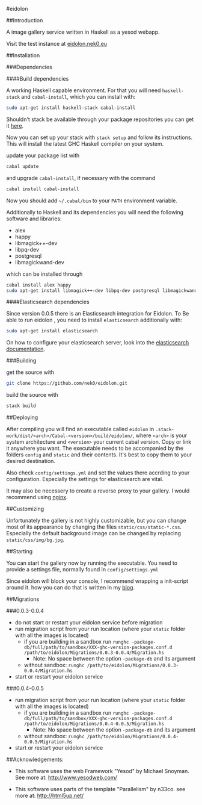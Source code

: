 #eidolon

##Introduction

A image gallery service written in Haskell as a yesod webapp.

Visit the test instance at [eidolon.nek0.eu][eidolon]

##Installation

###Dependencies

####Build dependencies

A working Haskell capable environment. For that you will need `haskell-stack` and `cabal-install`, which you can install with:

```bash
sudo apt-get install haskell-stack cabal-install
```

Shouldn't stack be available through your package repositories you can get it [here][stack].

Now you can set up your stack with `stack setup` and follow its instructions. This will install the latest GHC Haskell compiler on your system.

update your package list with

```bash
cabal update
```

and upgrade `cabal-install`, if necessary with the command

```bash
cabal install cabal-install
```

Now you should add `~/.cabal/bin` to your `PATH` environment variable.

Additionally to Haskell and its dependencies you will need the following software and libraries:

* alex
* happy
* libmagick++-dev
* libpq-dev
* postgresql
* libmagickwand-dev

which can be installed through

```bash
cabal install alex happy
sudo apt-get install libmagick++-dev libpq-dev postgresql libmagickwand-dev
```

####Elasticsearch dependencies

Since version 0.0.5 there is an Elasticsearch integration for Eidolon. To Be able to run eidolon , you need to install `elasticsearch` additionally with:

```bash
sudo apt-get install elasticsearch
```
On how to configure your elasticsearch server, look into the [elasticsearch documentation][elasticdocu].

###Building

get the source with

```bash
git clone https://github.com/nek0/eidolon.git
```

build the source with

```bash
stack build
```

##Deploying

After compiling you will find an executable called `eidolon` in `.stack-work/dist/<arch>/Cabal-<version>/build/eidolon/`, where `<arch>` is your system architecture and `<version>` your current cabal version. Copy or link it anywhere you want. The executable needs to be accompanied by the folders `config` and `static` and their contents. It's best to copy them to your desired destination.

Also check `config/settings.yml` and set the values there accrding to your configuration. Especially the settings for elasticsearch are vital.

It may also be necessery to create a reverse proxy to your gallery. I would recommend using [nginx](http://nginx.org/).

##Customizing

Unfortunately the gallery is not highly customizable, but you can change most of its appearance by changing the files `static/css/static-*.css`. Especially the default background image can be changed by replacing `static/css/img/bg.jpg`.

##Starting

You can start the gallery now by running the executable. You need to provide a settings file, normally found in `config/settings.yml`

Since eidolon will block your console, I recommend wrapping a init-script around it. how you can do that is written in my [blog](http://nek0.eu/posts/2014-10-23-Daemonize-a-yesod-app.html).

##Migrations

###0.0.3-0.0.4

* do not start or restart your eidolon service before migration
* run migration script from your run location (where your `static` folder with all the images is located)
	* if you are building in a sandbox run `runghc -package-db/full/path/to/sandbox/XXX-ghc-version-packages.conf.d /path/to/eidolon/Migrations/0.0.3-0.0.4/Migration.hs`
		* Note: No space between the option `-package-db` and its argument
	* without sandbox: `runghc /path/to/eidolon/Migrations/0.0.3-0.0.4/Migration.hs`
* start or restart your eidolon service

###0.0.4-0.0.5

* run migration script from your run location (where your `static` folder with all the images is located)
	* if you are building in a sandbox run `runghc -package-db/full/path/to/sandbox/XXX-ghc-version-packages.conf.d /path/to/eidolon/Migrations/0.0.4-0.0.5/Migration.hs`
		* Note: No space between the option `-package-db` and its argument
	* without sandbox: `runghc /path/to/eidolon/Migrations/0.0.4-0.0.5/Migration.hs`
* start or restart your eidolon service

##Acknowledgements:

* This software uses the web Framework "Yesod" by Michael Snoyman. See more at: <http://www.yesodweb.com/>

* This software uses parts of the template "Parallelism" by n33co. see more at: <http://html5up.net/>

[eidolon]: http://eidolon.nek0.eu
[stack]: https://github.com/commercialhaskell/stack/releases
[elasticdocu]: https://www.elastic.co/guide/en/elasticsearch/reference/current/setup-configuration.html
